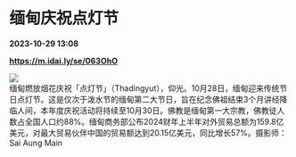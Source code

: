 # 缅甸庆祝点灯节

**2023-10-29 13:08**

**https://m.idai.ly/se/063OhO**

![](http://pic.yupoo.com/fotomag/09aa9c91/ea804b34.jpg)  
缅甸燃放烟花庆祝「点灯节」（Thadingyut），仰光。10月28日，缅甸迎来传统节日点灯节。这是仅次于泼水节的缅甸第二大节日，旨在纪念佛祖结束3个月讲经降临人间，本年度庆祝活动将持续至10月30日。佛教是缅甸第一大宗教，佛教徒人数占全国人口约88%。缅甸商务部公布2024财年上半年对外贸易总额为159.8亿美元，对最大贸易伙伴中国的贸易额达到20.15亿美元，同比增长57%。摄影师：Sai Aung Main